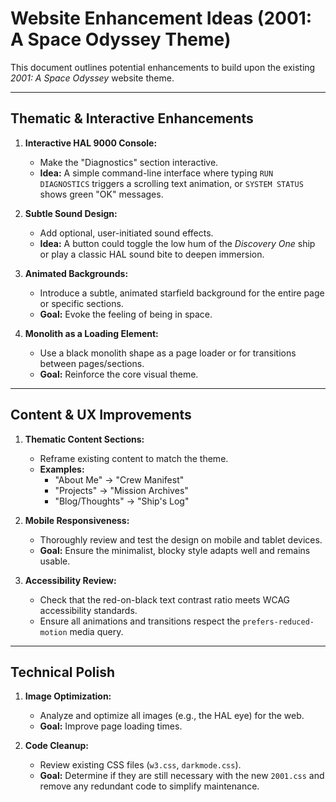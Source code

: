 # Website Enhancement Ideas (2001: A Space Odyssey Theme)

This document outlines potential enhancements to build upon the existing *2001: A Space Odyssey* website theme.

---

## Thematic & Interactive Enhancements

1. **Interactive HAL 9000 Console:**
    * Make the "Diagnostics" section interactive.
    * **Idea:** A simple command-line interface where typing `RUN DIAGNOSTICS` triggers a scrolling text animation, or `SYSTEM STATUS` shows green "OK" messages.

2. **Subtle Sound Design:**
    * Add optional, user-initiated sound effects.
    * **Idea:** A button could toggle the low hum of the *Discovery One* ship or play a classic HAL sound bite to deepen immersion.

3. **Animated Backgrounds:**
    * Introduce a subtle, animated starfield background for the entire page or specific sections.
    * **Goal:** Evoke the feeling of being in space.

4. **Monolith as a Loading Element:**
    * Use a black monolith shape as a page loader or for transitions between pages/sections.
    * **Goal:** Reinforce the core visual theme.

---

## Content & UX Improvements


1. **Thematic Content Sections:**
    * Reframe existing content to match the theme.
    * **Examples:**
        * "About Me" -> "Crew Manifest"
        * "Projects" -> "Mission Archives"
        * "Blog/Thoughts" -> "Ship's Log"

2. **Mobile Responsiveness:**
    * Thoroughly review and test the design on mobile and tablet devices.
    * **Goal:** Ensure the minimalist, blocky style adapts well and remains usable.

3. **Accessibility Review:**
    * Check that the red-on-black text contrast ratio meets WCAG accessibility standards.
    * Ensure all animations and transitions respect the `prefers-reduced-motion` media query.

---

## Technical Polish

1. **Image Optimization:**
    * Analyze and optimize all images (e.g., the HAL eye) for the web.
    * **Goal:** Improve page loading times.

2. **Code Cleanup:**
    * Review existing CSS files (`w3.css`, `darkmode.css`).
    * **Goal:** Determine if they are still necessary with the new `2001.css` and remove any redundant code to simplify maintenance.
